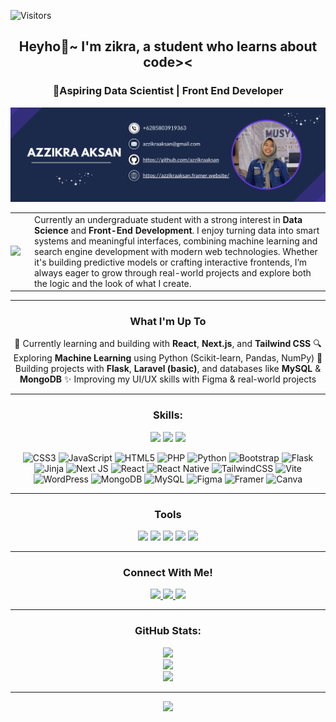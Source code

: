 ![Visitors](https://api.visitorbadge.io/api/visitors?path=azzikraaksan%2Fazzikraaksan&label=Profile%20views&labelColor=%232ccce4&countColor=%23263759)

<div align="center">

## Heyho👋~ I'm zikra, a student who learns about code><
###  🌱Aspiring Data Scientist | Front End Developer
![zikra](img/gambar.png)


<table style="border: none; border-collapse: collapse;">
  <tr>
    <td style="border: none; padding: 0 15px 0 0;">
      <img src="https://media0.giphy.com/media/v1.Y2lkPTc5MGI3NjExcnFnZGVnM2h6amw5NGw4d2JoYmZnbHk0ZTV3dWVqc2hzdHFldXIwMSZlcD12MV9pbnRlcm5hbF9naWZfYnlfaWQmY3Q9Zw/48o6DuNvDewYLWsXyZ/giphy.gif" width="130">
    </td>
    <td style="border: none;">
      Currently an undergraduate student with a strong interest in <b>Data Science</b> and <b>Front-End Development</b>. I enjoy turning data into smart systems and meaningful interfaces, combining machine learning and search engine development with modern web technologies. Whether it's building predictive models or crafting interactive frontends, I’m always eager to grow through real-world projects and explore both the logic and the look of what I create.
    </td>
  </tr>
</table>

---

### What I'm Up To
🌱 Currently learning and building with **React**, **Next.js**, and **Tailwind CSS**
🔍 Exploring **Machine Learning** using Python (Scikit-learn, Pandas, NumPy)
🔧 Building projects with **Flask**, **Laravel (basic)**, and databases like **MySQL** & **MongoDB**
✨ Improving my UI/UX skills with Figma & real-world projects

---

### Skills:

<img src="https://img.shields.io/badge/Pandas-2C2D72?style=for-the-badge&logo=pandas&logoColor=white" />
<img src="https://img.shields.io/badge/Numpy-777BB4?style=for-the-badge&logo=numpy&logoColor=white" />
<img src="https://img.shields.io/badge/scikit_learn-F7931E?style=for-the-badge&logo=scikit-learn&logoColor=white" />

![CSS3](https://img.shields.io/badge/css3-%231572B6.svg?style=for-the-badge&logo=css3&logoColor=white) ![JavaScript](https://img.shields.io/badge/javascript-%23323330.svg?style=for-the-badge&logo=javascript&logoColor=%23F7DF1E) ![HTML5](https://img.shields.io/badge/html5-%23E34F26.svg?style=for-the-badge&logo=html5&logoColor=white) ![PHP](https://img.shields.io/badge/php-%23777BB4.svg?style=for-the-badge&logo=php&logoColor=white) ![Python](https://img.shields.io/badge/python-3670A0?style=for-the-badge&logo=python&logoColor=ffdd54) ![Bootstrap](https://img.shields.io/badge/bootstrap-%238511FA.svg?style=for-the-badge&logo=bootstrap&logoColor=white) ![Flask](https://img.shields.io/badge/flask-%23000.svg?style=for-the-badge&logo=flask&logoColor=white) ![Jinja](https://img.shields.io/badge/jinja-white.svg?style=for-the-badge&logo=jinja&logoColor=black) ![Next JS](https://img.shields.io/badge/Next-black?style=for-the-badge&logo=next.js&logoColor=white) ![React](https://img.shields.io/badge/react-%2320232a.svg?style=for-the-badge&logo=react&logoColor=%2361DAFB) ![React Native](https://img.shields.io/badge/react_native-%2320232a.svg?style=for-the-badge&logo=react&logoColor=%2361DAFB) ![TailwindCSS](https://img.shields.io/badge/tailwindcss-%2338B2AC.svg?style=for-the-badge&logo=tailwind-css&logoColor=white) ![Vite](https://img.shields.io/badge/vite-%23646CFF.svg?style=for-the-badge&logo=vite&logoColor=white) ![WordPress](https://img.shields.io/badge/WordPress-%23117AC9.svg?style=for-the-badge&logo=WordPress&logoColor=white) ![MongoDB](https://img.shields.io/badge/MongoDB-%234ea94b.svg?style=for-the-badge&logo=mongodb&logoColor=white) ![MySQL](https://img.shields.io/badge/mysql-4479A1.svg?style=for-the-badge&logo=mysql&logoColor=white) ![Figma](https://img.shields.io/badge/figma-%23F24E1E.svg?style=for-the-badge&logo=figma&logoColor=white) ![Framer](https://img.shields.io/badge/Framer-black?style=for-the-badge&logo=framer&logoColor=blue) ![Canva](https://img.shields.io/badge/Canva-%2300C4CC.svg?style=for-the-badge&logo=Canva&logoColor=white)

---

### Tools
<img src="https://img.shields.io/badge/Colab-F9AB00?style=for-the-badge&logo=googlecolab&color=525252" />
<img src="https://img.shields.io/badge/GitHub-100000?style=for-the-badge&logo=github&logoColor=white" />
<img src="https://img.shields.io/badge/VSCode-0078D4?style=for-the-badge&logo=visual%20studio%20code&logoColor=white" />
<img src="https://img.shields.io/badge/Trello-0052CC?style=for-the-badge&logo=trello&logoColor=white" />
<img src="https://img.shields.io/badge/sublime_text-%23575757.svg?&style=for-the-badge&logo=sublime-text&logoColor=important" />

---

### Connect With Me!
<a href="https://www.linkedin.com/in/azzikraaksan/" target="_blank">
  <img src="https://img.shields.io/badge/LinkedIn-0077B5?style=for-the-badge&logo=linkedin&logoColor=white" />
</a>
<a href="https://www.instagram.com/azzikraaks" target="_blank">
  <img src="https://img.shields.io/badge/Instagram-E4405F?style=for-the-badge&logo=instagram&logoColor=white" />
</a>
<a href="https://wa.me/6285803919363" target="_blank">
  <img src="https://img.shields.io/badge/WhatsApp-25D366?style=for-the-badge&logo=WhatsApp&logoColor=white" />
</a>

---

### GitHub Stats:
![](https://github-readme-stats.vercel.app/api?username=azzikraaksan&theme=tokyonight&hide_border=false&include_all_commits=false&count_private=false)<br/>
![](https://nirzak-streak-stats.vercel.app/?user=azzikraaksan&theme=tokyonight&hide_border=false)<br/>
![](https://github-readme-stats.vercel.app/api/top-langs/?username=azzikraaksan&theme=tokyonight&hide_border=false&include_all_commits=false&count_private=false&layout=compact)

---
[![](https://visitcount.itsvg.in/api?id=azzikraaksan&icon=0&color=0)](https://visitcount.itsvg.in)

</div>